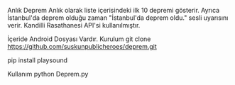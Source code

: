 Anlık Deprem
Anlık olarak liste içerisindeki ilk 10 depremi gösterir. Ayrıca İstanbul'da deprem olduğu zaman "İstanbul'da deprem oldu." sesli uyarısını verir. Kandilli Rasathanesi API'si kullanılmıştır.

İçeride Android Dosyası Vardır.
Kurulum 
git clone https://github.com/suskunpublicheroes/deprem.git

pip install playsound

Kullanım
python Deprem.py
